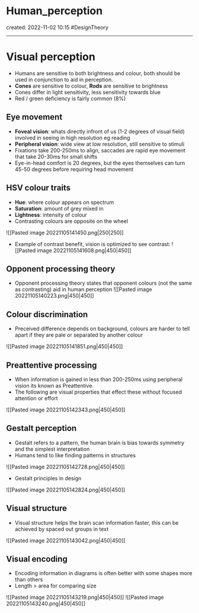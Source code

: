 
# Human_perception
created: 2022-11-02 10:15
#DesignTheory 

---
# Visual perception 
- Humans are sensitive to both brightness and colour, both should be used in conjunction to aid in perception.
- **Cones** are sensitive to colour, **Rods** are sensitive to brightness
- Cones differ in light sensitivity, less sensitivity towards blue
- Red / green deficiency is fairly common (8%)
## Eye movement
- **Foveal vision**: whats directly infront of us (1-2 degrees of visual field) involved in seeing in high resolution eg reading
- **Peripheral vision**: wide view at low resolution, still sensitive to stimuli
- Fixations take 200-250ms to align, saccades are rapid eye movement that take 20-30ms for small shifts
- Eye-in-head comfort is 20 degrees, but the eyes themselves can turn 45-50 degrees before requiring head movement

## HSV colour traits 
- **Hue**: where colour appears on spectrum
- **Saturation**: amount of grey mixed in 
- **Lightness**: intensity of colour
- Contrasting colours are opposite on the wheel

![[Pasted image 20221105141450.png|250|250]]


- Example of contrast benefit, vision is optimized to see contrast:
![[Pasted image 20221105141608.png|450|450]]


## Opponent processing theory
- Opponent processing theory states that opponent colours (not the same as contrasting) aid in human perception 
![[Pasted image 20221105140223.png|450|450]]

## Colour discrimination
- Preceived difference depends on background, colours are harder to tell apart if they are pale or separated by another colour 

![[Pasted image 20221105141851.png|450|450]]

## Preattentive processing
- When information is gained in less than 200-250ms using peripheral vision its known as Preattentive.
- The following are visual properties that effect these without focused attention or effort

![[Pasted image 20221105142343.png|450|450]]

## Gestalt perception
- Gestalt refers to a pattern, the human brain is bias towards symmetry and the simplest interpretation
- Humans tend to like finding patterns in structures

![[Pasted image 20221105142728.png|450|450]]

- Gestalt principles in design

![[Pasted image 20221105142824.png|450|450]]

## Visual structure 
- Visual structure helps the brain scan information faster, this can be achieved by spaced out groups in text

![[Pasted image 20221105143042.png|450|450]]

## Visual encoding
- Encoding information in diagrams is often better with some shapes more than others 
- Length > area for comparing size 

![[Pasted image 20221105143219.png|450|450]]
![[Pasted image 20221105143240.png|450|450]]